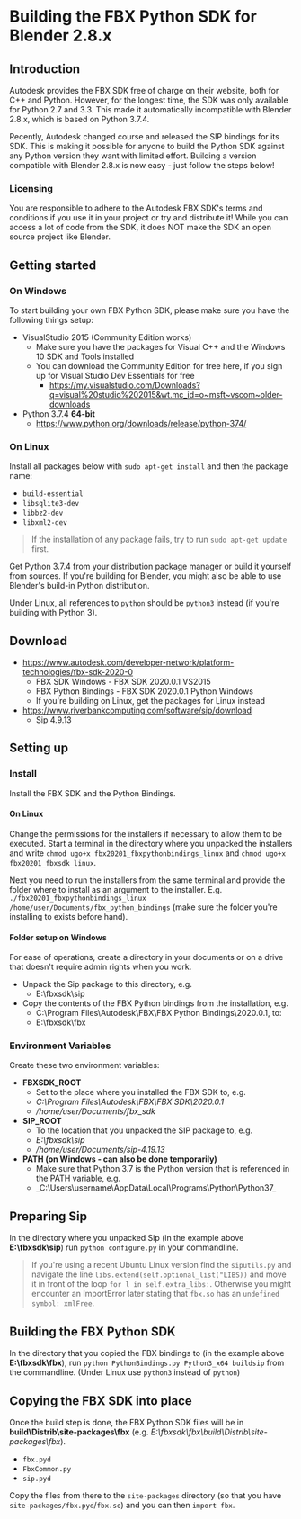 # Building the FBX Python SDK for Blender 2.8.x
## Introduction

Autodesk provides the FBX SDK free of charge on their website, both for C++ and Python. However, for the longest time, the SDK was only available for Python 2.7 and 3.3. This made it automatically incompatible with Blender 2.8.x, which is based on Python 3.7.4.

Recently, Autodesk changed course and released the SIP bindings for its SDK. This is making it possible for anyone to build the Python SDK against any Python version they want with limited effort. Building a version compatible with Blender 2.8.x is now easy - just follow the steps below!

### Licensing

You are responsible to adhere to the Autodesk FBX SDK's terms and conditions if you use it in your project or try and distribute it! While you can access a lot of code from the SDK, it does NOT make the SDK an open source project like Blender.

## Getting started

### On Windows

To start building your own FBX Python SDK, please make sure you have the following things setup:

* VisualStudio 2015 (Community Edition works)
  * Make sure you have the packages for Visual C++ and the Windows 10 SDK and Tools installed
  * You can download the Community Edition for free here, if you sign up for Visual Studio Dev Essentials for free
    * https://my.visualstudio.com/Downloads?q=visual%20studio%202015&wt.mc_id=o~msft~vscom~older-downloads
* Python 3.7.4 __64-bit__
  * https://www.python.org/downloads/release/python-374/

### On Linux

Install all packages below with `sudo apt-get install` and then the package name:
* `build-essential`
* `libsqlite3-dev`
* `libbz2-dev`
* `libxml2-dev`

> If the installation of any package fails, try to run `sudo apt-get update` first.

Get Python 3.7.4 from your distribution package manager or build it yourself from sources. If you're building for Blender, you might also be able to use Blender's build-in Python distribution.

Under Linux, all references to `python` should be `python3` instead (if you're building with Python 3).

## Download

* https://www.autodesk.com/developer-network/platform-technologies/fbx-sdk-2020-0
  * FBX SDK Windows - FBX SDK 2020.0.1 VS2015
  * FBX Python Bindings - FBX SDK 2020.0.1 Python Windows
  * If you're building on Linux, get the packages for Linux instead
* https://www.riverbankcomputing.com/software/sip/download
  * Sip 4.9.13

## Setting up

### Install

Install the FBX SDK and the Python Bindings.

#### On Linux

Change the permissions for the installers if necessary to allow them to be executed. Start a terminal in the directory where you unpacked the installers and write `chmod ugo+x fbx20201_fbxpythonbindings_linux` and `chmod ugo+x fbx20201_fbxsdk_linux`.

Next you need to run the installers from the same terminal and provide the folder where to install as an argument to the installer. E.g. `./fbx20201_fbxpythonbindings_linux /home/user/Documents/fbx_python_bindings` (make sure the folder you're installing to exists before hand).

#### Folder setup on Windows
For ease of operations, create a directory in your documents or on a drive that doesn't require admin rights when you work.

* Unpack the Sip package to this directory, e.g.
  * E:\fbxsdk\sip
* Copy the contents of the FBX Python bindings from the installation, e.g.
  * C:\Program Files\Autodesk\FBX\FBX Python Bindings\2020.0.1, to:
  * E:\fbxsdk\fbx

### Environment Variables

Create these two environment variables:
* __FBXSDK_ROOT__
  * Set to the place where you installed the FBX SDK to, e.g.
  * _C:\Program Files\Autodesk\FBX\FBX SDK\2020.0.1_
  * _/home/user/Documents/fbx_sdk_
* __SIP_ROOT__
  * To the location that you unpacked the SIP package to, e.g.
  * _E:\fbxsdk\sip_
  * _/home/user/Documents/sip-4.19.13_
* __PATH (on Windows - can also be done temporarily)__
  * Make sure that Python 3.7 is the Python version that is referenced in the PATH variable, e.g.
  * _C:\Users\username\AppData\Local\Programs\Python\Python37\_

## Preparing Sip

In the directory where you unpacked Sip (in the example above __E:\fbxsdk\sip__) run `python configure.py` in your commandline.

> If you're using a recent Ubuntu Linux version find the `siputils.py` and navigate the line `libs.extend(self.optional_list("LIBS))` and move it in front of the loop `for l in self.extra_libs:`.
> Otherwise you might encounter an ImportError later stating that `fbx.so` has an `undefined symbol: xmlFree`.

## Building the FBX Python SDK

In the directory that you copied the FBX bindings to (in the example above __E:\fbxsdk\fbx__), run `python PythonBindings.py Python3_x64 buildsip` from the commandline. (Under Linux use `python3` instead of `python`)

## Copying the FBX SDK into place

Once the build step is done, the FBX Python SDK files will be in __build\Distrib\site-packages\fbx__ (e.g. _E:\fbxsdk\fbx\build\Distrib\site-packages\fbx_).
* `fbx.pyd`
* `FbxCommon.py`
* `sip.pyd`

Copy the files from there to the `site-packages` directory (so that you have `site-packages/fbx.pyd`/`fbx.so`) and you can then `import fbx`.
